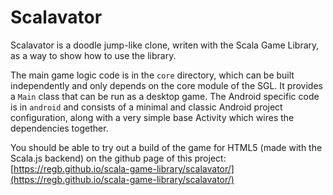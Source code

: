 Scalavator
==========

Scalavator is a doodle jump-like clone, writen with the Scala Game Library, as
a way to show how to use the library.

The main game logic code is in the `core` directory, which can be built independently
and only depends on the core module of the SGL. It provides a `Main` class that can
be run as a desktop game. The Android specific code is in `android` and consists of
a minimal and classic Android project configuration, along with a very simple
base Activity which wires the dependencies together.

You should be able to try out a build of the game for HTML5 (made with the Scala.js backend)
on the github page of this project:
[https://regb.github.io/scala-game-library/scalavator/](https://regb.github.io/scala-game-library/scalavator/)
